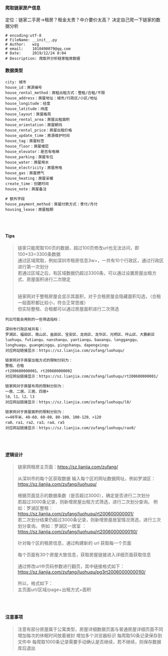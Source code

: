 #### 爬取链家房产信息

定位：链家二手房->租房？租金太贵？中介要价太高？
决定自己爬一下链家的数据分析

```
# encoding:utf-8
# FileName: __init__.py
# Author:   wzg
# email:    1010490079@qq.com
# Date:     2019/12/24 0:04
# Description: 爬取并分析链家租房数据
```

#### 数据类型
```
city: 城市
house_id：房源编号
house_rental_method：房租出租方式：整租/合租/不限
house_address：房屋地址：城市/行政区/小区/地址
house_longitude：经度
house_latitude：纬度
house_layout：房屋格局
house_rental_area：房屋出租面积
house_orientation：房屋朝向
house_rental_price：房屋出租价格
house_update_time：房源维护时间
house_tag：房屋标签
house_floor：房屋楼层
house_elevator：是否有电梯
house_parking：房屋车位
house_water：房屋用水
house_electricity：房屋用电
house_gas：房屋燃气
house_heating：房屋采暖
create_time：创建时间
house_note：房屋备注

# 额外字段
house_payment_method：房屋付款方式：季付/月付
housing_lease：房屋租期
```

<br><br>
#### Tips
> 链家只能爬取100页的数据，超过100页修改url也无法访问，即100*33=3300条数据<br>
> 通过区域爬取，例如深圳市租房信息3w+，一共有10个行政区，通过行政区进行第一次划分<br>
> 若通过区域之后，有区域数据仍超过3300条，可以通过设置房屋出租方式、房屋面积进行二次限定<br><br><br>
> 链家网对于整租房屋会显示其面积，对于合租房屋会隐藏面积勾选，（合租一般面积都比较小，符合正常思维）<br>
> 但实际整租、合租都可以通过房屋面积进行二次筛选
```
列出可能会用到的一些筛选指标：

深圳市行政区域共有：
罗湖区、福田区、南山区、盐田区、宝安区、龙岗区、龙华区、光明区、坪山区、大鹏新区
luohuqu、futianqu、nanshanqu、yantianqu、baoanqu、longgangqu、
longhuaqu、guangmingqu、pingshanqu、dapengxinqu
对应网站链接显示：https://sz.lianjia.com/zufang/luohuqu/

链家网对于房屋出租方式的限制分别为：
整租、合租
rt200600000001、rt200600000002
对应网站链接显示：https://sz.lianjia.com/zufang/luohuqu/rt200600000001/

链家网对于房屋布局的限制分别为：
一居、二居、三居、四居+
l0、l1、l2、l3
对应网站链接显示：https://sz.lianjia.com/zufang/luohuqu/l0/

链家网对于房屋面积的限制分别为：
<=40平米、40-60、60-80、80-100、100-120、>120
ra0、ra1、ra2、ra3、ra4、ra5
对应网站链接显示：https://sz.lianjia.com/zufang/luohuqu/rax0/

```

<br><br>
#### 逻辑设计
> 链家网租房主页面：https://sz.lianjia.com/zufang/<br><br>
> 从深圳市的每个区获取数据 
> 输入每个区的网址数据网址，例如罗湖区：https://sz.lianjia.com/zufang/luohuqu/<br><br>
> 根据页面显示的数据条数（是否超过3000），确定是否进行二次划分<br>
> 若超过3000条记录，则新增房屋出租方式筛选，进行二次划分查询。
例如：罗湖区整租：https://sz.lianjia.com/zufang/luohuqu/rt200600000001/<br>
> 若二次划分结果仍超过3000条记录，则新增房屋居室情况筛选，进行三次划分查询。
例如：罗湖区一居室 ：https://sz.lianjia.com/zufang/luohuqu/rt200600000001l0/<br><br>
> 针对每个区的租房信息，通过构建新的 url 获取每一个页面<br><br>
> 每个页面有30个房屋大致信息，获取房屋链接进入详细页面获取信息<br><br>
> 通过修改url中页码参数进行翻页，其中链接格式如下： https://sz.lianjia.com/zufang/luohuqu/pg3rt200600000001l0/<br><br>
> 所以，格式如下：<br>
> 主页面url/区域/page+出租方式+面积

<br><br>
#### 注意事项
> 注意有部分房屋属于公寓类型，房屋详细数据页面与普通房屋详细页面不同<br>
> 增加每次的休眠时间放着被封
> 增加多个浏览器标识
> 每爬取50条记录保存到文件中
> 每爬取1000条记录需要手动确认是否继续，若不继续，则保存数据库后退出
> 